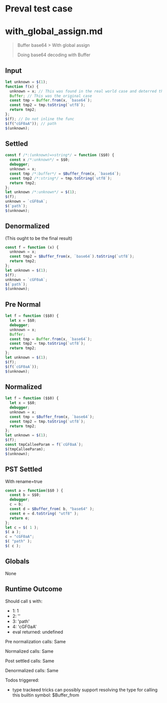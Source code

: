 # Preval test case

# with_global_assign.md

> Buffer base64 > With global assign
>
> Doing base64 decoding with Buffer

## Input

`````js filename=intro
let unknown = $(1);
function f(x) {
  unknown = x; // This was found in the real world case and deterred the trick
  Buffer; // This was the original case
  const tmp = Buffer.from(x, `base64`);
  const tmp2 = tmp.toString(`utf8`);
  return tmp2;
};
$(f); // Do not inline the func
$(f("cGF0aA")); // path
$(unknown);
`````

## Settled


`````js filename=intro
const f /*:(unknown)=>string*/ = function ($$0) {
  const x /*:unknown*/ = $$0;
  debugger;
  unknown = x;
  const tmp /*:buffer*/ = $Buffer_from(x, `base64`);
  const tmp2 /*:string*/ = tmp.toString(`utf8`);
  return tmp2;
};
let unknown /*:unknown*/ = $(1);
$(f);
unknown = `cGF0aA`;
$(`path`);
$(unknown);
`````

## Denormalized
(This ought to be the final result)

`````js filename=intro
const f = function (x) {
  unknown = x;
  const tmp2 = $Buffer_from(x, `base64`).toString(`utf8`);
  return tmp2;
};
let unknown = $(1);
$(f);
unknown = `cGF0aA`;
$(`path`);
$(unknown);
`````

## Pre Normal


`````js filename=intro
let f = function ($$0) {
  let x = $$0;
  debugger;
  unknown = x;
  Buffer;
  const tmp = Buffer.from(x, `base64`);
  const tmp2 = tmp.toString(`utf8`);
  return tmp2;
};
let unknown = $(1);
$(f);
$(f(`cGF0aA`));
$(unknown);
`````

## Normalized


`````js filename=intro
let f = function ($$0) {
  let x = $$0;
  debugger;
  unknown = x;
  const tmp = $Buffer_from(x, `base64`);
  const tmp2 = tmp.toString(`utf8`);
  return tmp2;
};
let unknown = $(1);
$(f);
const tmpCalleeParam = f(`cGF0aA`);
$(tmpCalleeParam);
$(unknown);
`````

## PST Settled
With rename=true

`````js filename=intro
const a = function($$0 ) {
  const b = $$0;
  debugger;
  c = b;
  const d = $Buffer_from( b, "base64" );
  const e = d.toString( "utf8" );
  return e;
};
let c = $( 1 );
$( a );
c = "cGF0aA";
$( "path" );
$( c );
`````

## Globals

None

## Runtime Outcome

Should call `$` with:
 - 1: 1
 - 2: '<function>'
 - 3: 'path'
 - 4: 'cGF0aA'
 - eval returned: undefined

Pre normalization calls: Same

Normalized calls: Same

Post settled calls: Same

Denormalized calls: Same

Todos triggered:
- type trackeed tricks can possibly support resolving the type for calling this builtin symbol: $Buffer_from
